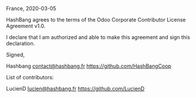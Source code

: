 France, 2020-03-05

HashBang agrees to the terms of the Odoo Corporate Contributor License
Agreement v1.0.

I declare that I am authorized and able to make this agreement and sign this
declaration.

Signed,

Hashbang contact@hashbang.fr https://github.com/HashBangCoop

List of contributors:

LucienD lucien@hashbang.fr https://github.com/LucienD

